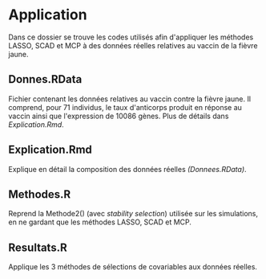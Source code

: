 
# Application

Dans ce dossier se trouve les codes utilisés afin d'appliquer les méthodes LASSO, SCAD et MCP à des données réelles relatives au vaccin de la fièvre jaune. 

## Donnes.RData

Fichier contenant les données relatives au vaccin contre la fièvre jaune. Il comprend, pour 71 individus, le taux d'anticorps produit en réponse au vaccin ainsi que l'expression de 10086 gènes. Plus de détails dans *Explication.Rmd*.

## Explication.Rmd

Explique en détail la composition des données réelles *(Donnees.RData)*. 

## Methodes.R

Reprend la Methode2() (avec *stability selection*) utilisée sur les simulations, en ne gardant que les méthodes LASSO, SCAD et MCP. 

## Resultats.R

Applique les 3 méthodes de sélections de covariables aux données réelles.